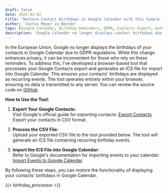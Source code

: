 ```yaml
---
draft: false
date: 2025-02-02
title: 'Restore Contact Birthdays in Google Calendar with This Simple Tool'
author: 'Justus Meyer zu Bexten'
tags: [Google Calendar, Birthday Reminders, GDPR, Contacts Export, Automation, JavaScript, Hugo]
description: 'Google Calendar no longer displays contact birthdays due to GDPR regulations. Learn how to use a browser-based tool to restore recurring birthday reminders from your Google Contacts export.'
---
```



In the European Union, Google no longer displays the birthdays of your contacts in Google Calendar due to GDPR regulations. While this change enhances privacy, it can be inconvenient for those who rely on these reminders. To address this, I've developed a browser-based tool that processes your Google Contacts export and generates an ICS file for import into Google Calendar. This ensures your contacts' birthdays are displayed as recurring events. The tool operates entirely within your browser, ensuring no data is transmitted to any server. You can review the source code on [GitHub](https://github.com/JustusMzB/blog/blob/main/static/js/birthday_processor.js).

**How to Use the Tool:**

1. **Export Your Google Contacts:**  
   Visit Google's official guide for exporting contacts: [Export Contacts](https://support.google.com/contacts/answer/7199294). Export your contacts in CSV format.

2. **Process the CSV File:**  
   Upload your exported CSV file to the tool provided below. The tool will generate an ICS file containing recurring birthday events.

3. **Import the ICS File into Google Calendar:**  
   Refer to Google's documentation for importing events to your calendar: [Import Events to Google Calendar](https://support.google.com/calendar/answer/37118).

By following these steps, you can restore the functionality of displaying your contacts' birthdays in Google Calendar.

{{< birthday_processor >}}
